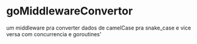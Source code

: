 # goMiddlewareConvertor
um middleware pra converter dados de camelCase pra snake_case e vice versa com concurrencia e goroutines' 
